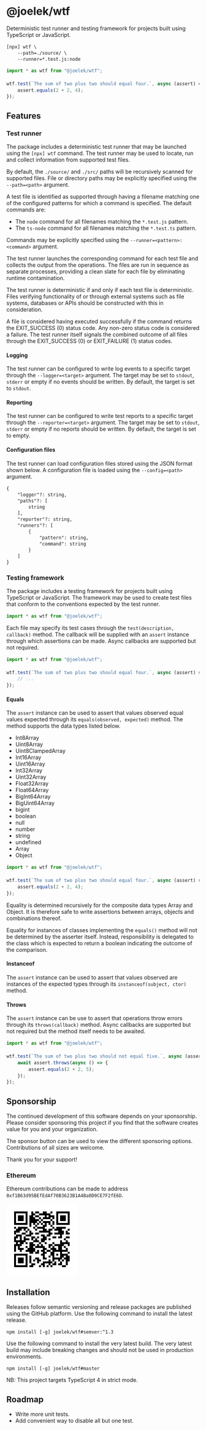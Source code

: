 # @joelek/wtf

Deterministic test runner and testing framework for projects built using TypeScript or JavaScript.

```
[npx] wtf \
	--path=./source/ \
	--runner=*.test.js:node
```

```ts
import * as wtf from "@joelek/wtf";

wtf.test(`The sum of two plus two should equal four.`, async (assert) => {
	assert.equals(2 + 2, 4);
});
```

## Features

### Test runner

The package includes a deterministic test runner that may be launched using the `[npx] wtf` command. The test runner may be used to locate, run and collect information from supported test files.

By default, the `./source/` and `./src/` paths will be recursively scanned for supported files. File or directory paths may be explicitly specified using the `--path=<path>` argument.

A test file is identified as supported through having a filename matching one of the configured patterns for which a command is specified. The default commands are:

* The `node` command for all filenames matching the `*.test.js` pattern.
* The `ts-node` command for all filenames matching the `*.test.ts` pattern.

Commands may be explicitly specified using the `--runner=<pattern>:<command>` argument.

The test runner launches the corresponding command for each test file and collects the output from the operations. The files are run in sequence as separate processes, providing a clean slate for each file by eliminating runtime contamination.

The test runner is deterministic if and only if each test file is deterministic. Files verifying functionality of or through external systems such as file systems, databases or APIs should be constructed with this in consideration.

A file is considered having executed successfully if the command returns the EXIT_SUCCESS (0) status code. Any non-zero status code is considered a failure. The test runner itself signals the combined outcome of all files through the EXIT_SUCCESS (0) or EXIT_FAILURE (1) status codes.

#### Logging

The test runner can be configured to write log events to a specific target through the `--logger=<target>` argument. The target may be set to `stdout`, `stderr` or empty if no events should be written. By default, the target is set to `stdout`.

#### Reporting

The test runner can be configured to write test reports to a specific target through the `--reporter=<target>` argument. The target may be set to `stdout`, `stderr` or empty if no reports should be written. By default, the target is set to empty.

#### Configuration files

The test runner can load configuration files stored using the JSON format shown below. A configuration file is loaded using the `--config=<path>` argument.

```
{
	"logger"?: string,
	"paths"?: [
		string
	],
	"reporter"?: string,
	"runners"?: [
		{
			"pattern": string,
			"command": string
		}
	]
}
```

### Testing framework

The package includes a testing framework for projects built using TypeScript or JavaScript. The framework may be used to create test files that conform to the conventions expected by the test runner.

```ts
import * as wtf from "@joelek/wtf";
```

Each file may specify its test cases through the `test(description, callback)` method. The callback will be supplied with an `assert` instance through which assertions can be made. Async callbacks are supported but not required.

```ts
import * as wtf from "@joelek/wtf";

wtf.test(`The sum of two plus two should equal four.`, async (assert) => {
	// ...
});
```

#### Equals

The `assert` instance can be used to assert that values observed equal values expected through its `equals(observed, expected)` method. The method supports the data types listed below.

* Int8Array
* Uint8Array
* Uint8ClampedArray
* Int16Array
* Uint16Array
* Int32Array
* Uint32Array
* Float32Array
* Float64Array
* BigInt64Array
* BigUint64Array
* bigint
* boolean
* null
* number
* string
* undefined
* Array
* Object

```ts
import * as wtf from "@joelek/wtf";

wtf.test(`The sum of two plus two should equal four.`, async (assert) => {
	assert.equals(2 + 2, 4);
});
```

Equality is determined recursively for the composite data types Array and Object. It is therefore safe to write assertions between arrays, objects and combinations thereof.

Equality for instances of classes implementing the `equals()` method will not be determined by the asserter itself. Instead, responsibility is delegated to the class which is expected to return a boolean indicating the outcome of the comparison.

#### Instanceof

The `assert` instance can be used to assert that values observed are instances of the expected types through its `instanceof(subject, ctor)` method.

#### Throws

The `assert` instance can be use to assert that operations throw errors through its `throws(callback)` method. Async callbacks are supported but not required but the method itself needs to be awaited.

```ts
import * as wtf from "@joelek/wtf";

wtf.test(`The sum of two plus two should not equal five.`, async (assert) => {
	await assert.throws(async () => {
		assert.equals(2 + 2, 5);
	});
});
```

## Sponsorship

The continued development of this software depends on your sponsorship. Please consider sponsoring this project if you find that the software creates value for you and your organization.

The sponsor button can be used to view the different sponsoring options. Contributions of all sizes are welcome.

Thank you for your support!

### Ethereum

Ethereum contributions can be made to address `0xf1B63d95BEfEdAf70B3623B1A4Ba0D9CE7F2fE6D`.

![](./eth.png)

## Installation

Releases follow semantic versioning and release packages are published using the GitHub platform. Use the following command to install the latest release.

```
npm install [-g] joelek/wtf#semver:^1.3
```

Use the following command to install the very latest build. The very latest build may include breaking changes and should not be used in production environments.

```
npm install [-g] joelek/wtf#master
```

NB: This project targets TypeScript 4 in strict mode.

## Roadmap

* Write more unit tests.
* Add convenient way to disable all but one test.
